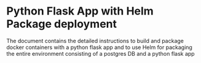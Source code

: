 # Python Flask App with Helm Package deployment

The document contains the detailed instructions to build and package docker
containers with a python flask app and to use Helm for packaging the entire
environment consisting of a postgres DB and a python flask app
